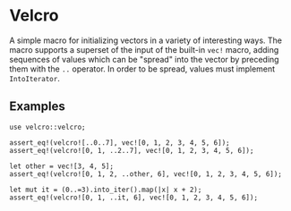 # Velcro

A simple macro for initializing vectors in a variety of interesting ways. The
macro supports a superset of the input of the built-in `vec!` macro, adding
sequences of values which can be "spread" into the vector by preceding them with
the `..` operator. In order to be spread, values must implement `IntoIterator`.

## Examples

```
use velcro::velcro;

assert_eq!(velcro![..0..7], vec![0, 1, 2, 3, 4, 5, 6]);
assert_eq!(velcro![0, 1, ..2..7], vec![0, 1, 2, 3, 4, 5, 6]);

let other = vec![3, 4, 5];
assert_eq!(velcro![0, 1, 2, ..other, 6], vec![0, 1, 2, 3, 4, 5, 6]);

let mut it = (0..=3).into_iter().map(|x| x + 2);
assert_eq!(velcro![0, 1, ..it, 6], vec![0, 1, 2, 3, 4, 5, 6]);
```
